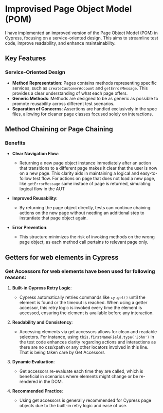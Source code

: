 # Improvised Page Object Model (POM)

I have implemented an improved version of the Page Object Model (POM) in Cypress, focusing on a service-oriented design. This aims to streamline test code, improve readability, and enhance maintainability.

## Key Features

### Service-Oriented Design

- **Method Representation**: Pages contains methods representing specific services, such as `createCustomerAccount` and `getErrorMessage`. This provides a clear understanding of what each page offers.
- **Generic Methods**: Methods are designed to be as generic as possible to promote reusability across different test scenarios.
- **Separation of Concerns**: Assertions are handled exclusively in the spec files, allowing for cleaner page classes focused solely on interactions.

## Method Chaining or Page Chaining

### Benefits

- **Clear Navigation Flow**:
    - Returning a new page object instance immediately after an action that transitions to a different page makes it clear that the user is now on a new page. This clarity aids in maintaining a logical and easy-to-follow test flow. For actions on page that does not load a new page, like `getErrorMessage` same instace of page is returned, simulating logical flow in the AUT

- **Improved Reusability**:
    - By returning the page object directly, tests can continue chaining actions on the new page without needing an additional step to instantiate that page object again.

- **Error Prevention**:
    - This structure minimizes the risk of invoking methods on the wrong page object, as each method call pertains to relevant page only.


## Getters for web elements in Cypress

### Get Accessors for web elements have been used for following reasons:

1. **Built-in Cypress Retry Logic**:
    - Cypress automatically retries commands like `cy.get()` until the element is found or the timeout is reached. When using a getter accessor, this retry logic is invoked every time the element is accessed, ensuring the element is available before any interaction.

2. **Readability and Consistency**:
    - Accessing elements via get accessors allows for clean and readable selectors. For instance, using `this.firstNameField.type('John')` in the test code enhances clarity regarding actions and interactions as there are no css/xpath or any other locators involved in this line. That is being taken care by Get Accessors

3. **Dynamic Evaluation**:
    - Get accessors re-evaluate each time they are called, which is beneficial in scenarios where elements might change or be re-rendered in the DOM.

4. **Recommended Practice**:
    - Using get accessors is generally recommended for Cypress page objects due to the built-in retry logic and ease of use.



